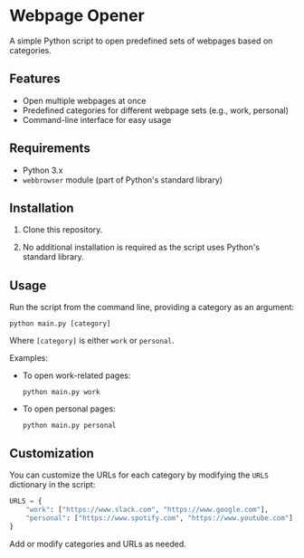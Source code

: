 # Webpage Opener

A simple Python script to open predefined sets of webpages based on categories.

## Features

- Open multiple webpages at once
- Predefined categories for different webpage sets (e.g., work, personal)
- Command-line interface for easy usage

## Requirements

- Python 3.x
- `webbrowser` module (part of Python's standard library)

## Installation

1. Clone this repository.

2. No additional installation is required as the script uses Python's standard library.

## Usage

Run the script from the command line, providing a category as an argument:

```
python main.py [category]
```

Where `[category]` is either `work` or `personal`.

Examples:

- To open work-related pages:
  ```
  python main.py work
  ```
- To open personal pages:
  ```
  python main.py personal
  ```

## Customization

You can customize the URLs for each category by modifying the `URLS` dictionary in the script:

```python
URLS = {
    "work": ["https://www.slack.com", "https://www.google.com"],
    "personal": ["https://www.spotify.com", "https://www.youtube.com"],
}
```

Add or modify categories and URLs as needed.
